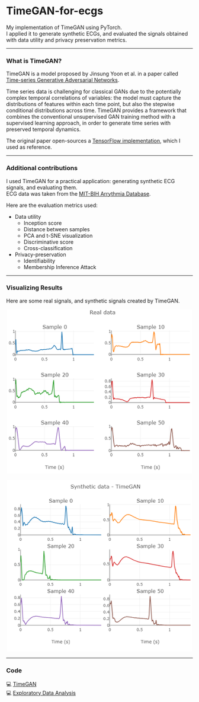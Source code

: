 # TimeGAN-for-ecgs
My implementation of TimeGAN using PyTorch. <br/>I applied it to generate synthetic ECGs, and evaluated the signals obtained with data utility and privacy preservation metrics.

---
### What is TimeGAN?

TimeGAN is a model proposed by Jinsung Yoon et al. in a paper called [Time-series Generative Adversarial Networks](https://proceedings.neurips.cc/paper_files/paper/2019/file/c9efe5f26cd17ba6216bbe2a7d26d490-Paper.pdf).

Time series data is challenging for classical GANs due to the potentially complex temporal correlations of variables: the model must capture the distributions of features within each time point, but also the stepwise conditional distributions across time. TimeGAN provides a framework that combines the conventional unsupervised GAN training method with a supervised learning approach, in order to generate time series with preserved temporal dynamics. 

The original paper open-sources a [TensorFlow implementation](https://github.com/vanderschaarlab/mlforhealthlabpub/tree/820ccf22d85bdce2e3f1211f84bf3b276016d9d6/alg/timegan), which I used as reference.

---
### Additional contributions

I used TimeGAN for a practical application: generating synthetic ECG signals, and evaluating them.<br/>
ECG data was taken from the [MIT-BIH Arrythmia Database](https://www.physionet.org/content/mitdb/1.0.0/).

Here are the evaluation metrics used:
- Data utility
    - Inception score
    - Distance between samples
    - PCA and t-SNE visualization
    - Discriminative score
    - Cross-classification
- Privacy-preservation
    -  Identifiability
    - Membership Inference Attack

---
### Visualizing Results

Here are some real signals, and synthetic signals created by TimeGAN.
<p align="center">
<img src="/images/real (1).png" width="500"/>
</p>

<p align="center">
<img src="/images/fake_timegan (1).png" width="500"/>
</p>

---
### Code

💻 [TimeGAN](https://github.com/HelenaFP/TimeGAN-for-ecgs/blob/main/TimeGAN_train_and_evaluate_pynb.ipynb)<br/>
💻 [Exploratory Data Analysis](https://github.com/HelenaFP/TimeGAN-for-ecgs/blob/main/ECG_dataset_exploratory_data_analysis.ipynb)

